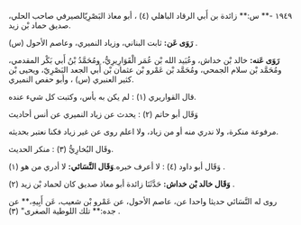 ١٩٤٩ -** س:** زائدة بن أَبي الرقاد الباهلي (٤) ، أبو معاذ البَصْرِيّالصيرفي صاحب الحلي، صديق حماد بْن زيد.

**رَوَى عَن:** ثابت البناني، وزياد النميري، وعاصم الأحول (س) .

**رَوَى عَنه:** خالد بْن خداش، وعُبَيد الله بْن عُمَر الْقَوَارِيرِيُّ، ومُحَمَّدُ بْنُ أَبي بَكْر المقدمي، ومُحَمَّد بْن سلام الجمحي، ومُحَمَّد بْن عَمْرو بْن عثمان بْن أَبي الجعد البَصْرِيّ، ويحيى بْن كثير العنبري (س) ، وأبو حفص النميري.

قال القواريري (١) : لم يكن به بأس، وكتبت كل شيء عنده.

وَقَال أبو حاتم (٢) : يحدث عن زياد النميري عن أنس أحاديث

مرفوعة منكرة، ولا ندري منه أو من زياد، ولا اعلم روى عن غير زياد فكنا نعتبر بحديثه.

وقَال البُخارِيُّ (٣) : منكر الحديث.

وَقَال أبو داود (٤) : لا أعرف خبره.**وَقَال النَّسَائي:** لا أدري من هو (١) .

**وَقَال خالد بْن خداش:** حَدَّثَنَا زائدة أبو معاذ صديق كان لحماد بْن زيد (٢) .

روى له النَّسَائي حديثا واحدا عن، عاصم الأحول، عن عَمْرو بْن شعيب، عَن أَبِيهِ،** عن جده:** تلك اللوطية الصغرى" (٣) .